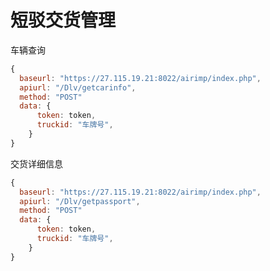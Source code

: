 # 短驳交货管理

车辆查询

```javascript
{
  baseurl: "https://27.115.19.21:8022/airimp/index.php",
  apiurl: "/Dlv/getcarinfo",
  method: "POST"
  data: {
      token: token,
      truckid: "车牌号",
    }
}

```

交货详细信息

```javascript
{
  baseurl: "https://27.115.19.21:8022/airimp/index.php",
  apiurl: "/Dlv/getpassport",
  method: "POST"
  data: {
      token: token,
      truckid: "车牌号",
    }
}
```